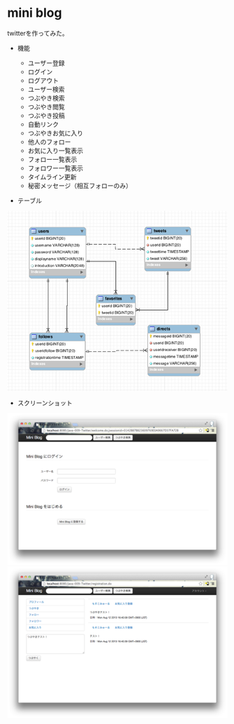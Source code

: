mini blog
================

twitterを作ってみた。

* 機能
	* ユーザー登録
	* ログイン
	* ログアウト
	* ユーザー検索
	* つぶやき検索
	* つぶやき閲覧
	* つぶやき投稿
	* 自動リンク
	* つぶやきお気に入り
	* 他人のフォロー
	* お気に入り一覧表示
	* フォロー一覧表示
	* フォロワー一覧表示
	* タイムライン更新
	* 秘密メッセージ（相互フォローのみ）

* テーブル

![table-relation](sample/table-relation.png)

* スクリーンショット

![top](sample/top.png)
![top](sample/tweet.png)
